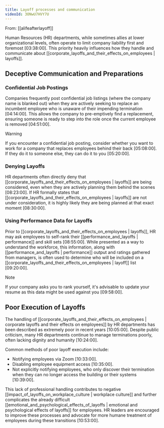 ```yaml
---
title: Layoff processes and communication
videoId: 3ONwU7HVY7U
---
```


From: [[alifeafterlayoff]] <br/> 

Human Resources (HR) departments, while sometimes allies at lower organizational levels, often operate to limit company liability first and foremost <a class="yt-timestamp" data-t="03:38:00">[03:38:00]</a>. This priority heavily influences how they handle and communicate about [[corporate_layoffs_and_their_effects_on_employees | layoffs]].

## Deceptive Communication and Preparations

### Confidential Job Postings
Companies frequently post confidential job listings (where the company name is blanked out) when they are actively seeking to replace an incumbent employee who is unaware of their impending termination <a class="yt-timestamp" data-t="04:14:00">[04:14:00]</a>. This allows the company to pre-emptively find a replacement, ensuring someone is ready to step into the role once the current employee is removed <a class="yt-timestamp" data-t="04:51:00">[04:51:00]</a>.

> [!WARNING]
> If you encounter a confidential job posting, consider whether you want to work for a company that replaces employees behind their back <a class="yt-timestamp" data-t="05:08:00">[05:08:00]</a>. If they do it to someone else, they can do it to you <a class="yt-timestamp" data-t="05:20:00">[05:20:00]</a>.

### Denying Layoffs
HR departments often directly deny that [[corporate_layoffs_and_their_effects_on_employees | layoffs]] are being considered, even when they are actively planning them behind the scenes <a class="yt-timestamp" data-t="08:23:00">[08:23:00]</a>. If HR formally states that [[corporate_layoffs_and_their_effects_on_employees | layoffs]] are not under consideration, it is highly likely they are being planned at that exact moment <a class="yt-timestamp" data-t="08:30:00">[08:30:00]</a>.

### Using Performance Data for Layoffs
Prior to [[corporate_layoffs_and_their_effects_on_employees | layoffs]], HR may ask employees to self-rank their [[performance_and_layoffs | performance]] and skill sets <a class="yt-timestamp" data-t="08:55:00">[08:55:00]</a>. While presented as a way to understand the workforce, this information, along with [[performance_and_layoffs | performance]] output and ratings gathered from managers, is often used to determine who will be included on a [[corporate_layoffs_and_their_effects_on_employees | layoff]] list <a class="yt-timestamp" data-t="09:20:00">[09:20:00]</a>.

> [!NOTE]
> If your company asks you to rank yourself, it's advisable to update your resume as this data might be used against you <a class="yt-timestamp" data-t="09:58:00">[09:58:00]</a>.

## Poor Execution of Layoffs

The handling of [[corporate_layoffs_and_their_effects_on_employees | corporate layoffs and their effects on employees]] by HR departments has been described as extremely poor in recent years <a class="yt-timestamp" data-t="10:05:00">[10:05:00]</a>. Despite public criticism, many HR departments continue to manage terminations poorly, often lacking dignity and humanity <a class="yt-timestamp" data-t="10:24:00">[10:24:00]</a>.

Common methods of poor layoff execution include:
*   Notifying employees via Zoom <a class="yt-timestamp" data-t="10:33:00">[10:33:00]</a>.
*   Disabling employee equipment access <a class="yt-timestamp" data-t="10:35:00">[10:35:00]</a>.
*   Not explicitly notifying employees, who only discover their termination when they can no longer access the building or their systems <a class="yt-timestamp" data-t="10:39:00">[10:39:00]</a>.

This lack of professional handling contributes to negative [[impact_of_layoffs_on_workplace_culture | workplace culture]] and further complicates the already difficult [[emotional_and_psychological_effects_of_layoffs | emotional and psychological effects of layoffs]] for employees. HR leaders are encouraged to improve these processes and advocate for more humane treatment of employees during these transitions <a class="yt-timestamp" data-t="10:53:00">[10:53:00]</a>.